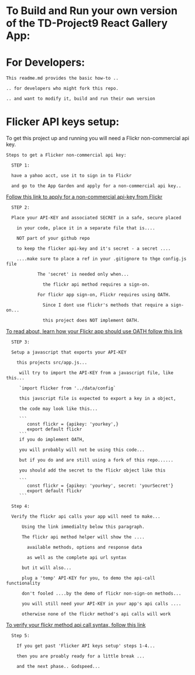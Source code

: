 # To Build and Run your own version of the TD-Project9 React Gallery App:

# For Developers:

    This readme.md provides the basic how-to ..

    .. for developers who might fork this repo.

    .. and want to modify it, build and run their own version

# Flicker API keys setup:

  To get this project up and running you will need a Flickr non-commercial api key.

    Steps to get a Flicker non-commercial api key:

      STEP 1:

      have a yahoo acct, use it to sign in to Flickr

      and go to the App Garden and apply for a non-commercial api key..

[Follow this link to apply for a non-commercial api-key from Flickr](https://www.flickr.com/services/apps/create/apply/)

      STEP 2:

      Place your API-KEY and associated SECRET in a safe, secure placed

        in your code, place it in a separate file that is....

        NOT part of your github repo

        to keep the flicker api-key and it's secret - a secret ....

        ....make sure to place a ref in your .gitignore to thge config.js file

                The 'secret' is needed only when...

                  the flickr api method requires a sign-on.

                For flickr app sign-on, Flickr requires using OATH.

                  Since I dont use flickr's methods that require a sign-on...

                  this project does NOT implement OATH.

[To read about, learn how your Flickr app should use OATH follow this link](https://www.flickr.com/services/api/auth.oauth.html)

      STEP 3:

      Setup a javascript that exports your API-KEY

        this projects src/app.js...

         will try to import the API-KEY from a javascript file, like this...

         `import flicker from '../data/config`

         this javscript file is expected to export a key in a object,

         the code may look like this...

         ```
            const flickr = {apikey: 'yourkey',}
            export default flickr
         ```
         if you do implement OATH,

         you will probably will not be using this code...

         but if you do and are still using a fork of this repo......

         you should add the secret to the flickr object like this

         ```
            const flickr = {apikey: 'yourkey', secret: 'yourSecret'}
            export default flickr
         ```

      Step 4:

      Verify the flickr api calls your app will need to make...

          Using the link immedialty below this paragraph.

          The flickr api method helper will show the ....

            available methods, options and response data

            as well as the complete api url syntax

          but it will also...

          plug a 'temp' API-KEY for you, to demo the api-call functionality

          don't fooled ....by the demo of flickr non-sign-on methods...

          you will still need your API-KEY in your app's api calls ....

          otherwise none of the flickr method's api calls will work

[To verify your flickr method api call syntax, follow this link](https://www.flickr.com/services/api/explore/flickr.photos.search)

      Step 5:

        If you get past 'Flicker API keys setup' steps 1-4...

        then you are proably ready for a little break ...

        and the next phase.. Godspeed...
